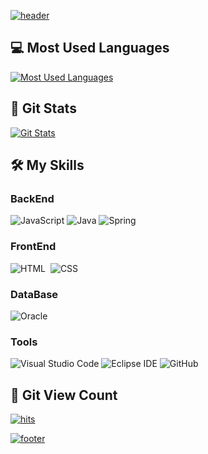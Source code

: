 [![header](https://capsule-render.vercel.app/api?type=waving&color=gradient&height=300&section=header&text=seolhwa-y&fontAlignY=40&fontSize=100&desc=GITHUB&descAlignY=65&animation=twinkling)](https://github.com/seolhwa-y)


💻 Most Used Languages
-------------------

[![Most Used Languages](https://github-readme-stats.vercel.app/api/top-langs/?username=seolhwa-y&layout=compact&show_icons=ture&hide_title=false&theme=radical)](https://github.com/seolhwa-y)

  
🌱 Git Stats
---------

[![Git Stats](https://github-readme-stats.vercel.app/api?username=seolhwa-y&show_icons=true&theme=radical)](https://github.com/seolhwa-y)

  
🛠️ My Skills
---------

### BackEnd

![JavaScript](https://img.shields.io/badge/JavaScript-ffb13b?style=flat-square&logo=javascript&logoColor=white)  ![Java](https://img.shields.io/badge/Java-007396?style=flat-square&logo=Java&logoColor=white)  ![Spring](https://img.shields.io/badge/Spring-6DB33F?style=flat-square&logo=Spring&logoColor=white) 

### FrontEnd

![HTML](https://img.shields.io/badge/HTML-00599C?style=flat-square&logo=html5&logoColor=white)  ![CSS](https://img.shields.io/badge/CSS-1572B6?style=flat-square&logo=css3&logoColor=white) 

### DataBase

![Oracle](https://img.shields.io/badge/Oracle-F80000?style=flat-square&logo=Oracle&logoColor=white) 

### Tools

![Visual Studio Code](https://img.shields.io/badge/VisualStudioCode-DB3552?style=flat-square&logo=visualstudiocode&logoColor=white)  ![Eclipse IDE](https://img.shields.io/badge/EclipseIDE-11B48A?style=flat-square&logo=EclipseIDE&logoColor=white)  ![GitHub](https://img.shields.io/badge/GitHub-333664?style=flat-square&logo=GitHub&logoColor=white) 

 
👀 Git View Count
--------------

[![hits](https://hits.seeyoufarm.com/api/count/incr/badge.svg?url=https%3A%2F%2Fgithub.com%2Fseolhwa-y%2F&count_bg=%23FFC7ED&title_bg=%23D5D5D5&icon=github.svg&icon_color=%23FFFFFF&title=hits&edge_flat=false)](https://github.com/seolhwa-y)


[![footer](https://capsule-render.vercel.app/api?section=footer&type=waving&color=e2e4e3&height=130)](https://github.com/seolhwa-y)
